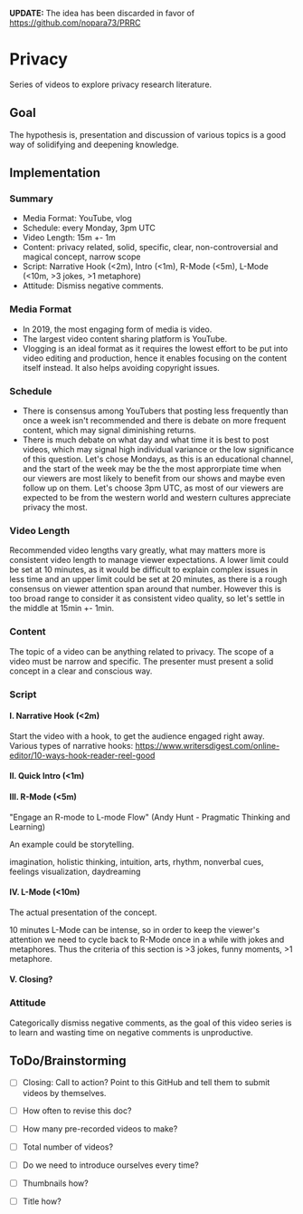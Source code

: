 **UPDATE:** The idea has been discarded in favor of https://github.com/nopara73/PRRC

# Privacy

Series of videos to explore privacy research literature.

## Goal

The hypothesis is, presentation and discussion of various topics is a good way of solidifying and deepening knowledge.

## Implementation

### Summary

- Media Format: YouTube, vlog
- Schedule: every Monday, 3pm UTC
- Video Length: 15m +- 1m
- Content: privacy related, solid, specific, clear, non-controversial and magical concept, narrow scope
- Script: Narrative Hook (<2m), Intro (<1m), R-Mode (<5m), L-Mode (<10m, >3 jokes, >1 metaphore)
- Attitude: Dismiss negative comments.

### Media Format

- In 2019, the most engaging form of media is video.
- The largest video content sharing platform is YouTube.
- Vlogging is an ideal format as it requires the lowest effort to be put into video editing and production, hence it enables focusing on the content itself instead. It also helps avoiding copyright issues.

### Schedule

- There is consensus among YouTubers that posting less frequently than once a week isn't recommended and there is debate on more frequent content, which may signal diminishing returns.
- There is much debate on what day and what time it is best to post videos, which may signal high individual variance or the low significance of this question. Let's chose Mondays, as this is an educational channel, and the start of the week may be the the most approrpiate time when our viewers are most likely to benefit from our shows and maybe even follow up on them. Let's choose 3pm UTC, as most of our viewers are expected to be from the western world and western cultures appreciate privacy the most.

### Video Length

Recommended video lengths vary greatly, what may matters more is consistent video length to manage viewer expectations. A lower limit could be set at 10 minutes, as it would be difficult to explain complex issues in less time and an upper limit could be set at 20 minutes, as there is a rough consensus on viewer attention span around that number. However this is too broad range to consider it as consistent video quality, so let's settle in the middle at 15min +- 1min.

### Content

The topic of a video can be anything related to privacy. The scope of a video must be narrow and specific. The presenter must present a solid concept in a clear and conscious way.

### Script

#### I. Narrative Hook (<2m)

Start the video with a hook, to get the audience engaged right away. Various types of narrative hooks: https://www.writersdigest.com/online-editor/10-ways-hook-reader-reel-good

#### II. Quick Intro (<1m)

#### III. R-Mode (<5m)

"Engage an R-mode to L-mode Flow" (Andy Hunt - Pragmatic Thinking and Learning)

An example could be storytelling.

imagination, holistic thinking, intuition, arts, rhythm, nonverbal cues, feelings visualization, daydreaming

#### IV. L-Mode (<10m)

The actual presentation of the concept.

10 minutes L-Mode can be intense, so in order to keep the viewer's attention we need to cycle back to R-Mode once in a while with jokes and metaphores. Thus the criteria of this section is >3 jokes, funny moments, >1 metaphore.

#### V. Closing?

### Attitude

Categorically dismiss negative comments, as the goal of this video series is to learn and wasting time on negative comments is unproductive.

## ToDo/Brainstorming

- [ ] Closing: Call to action? Point to this GitHub and tell them to submit videos by themselves.
- [ ] How often to revise this doc?
- [ ] How many pre-recorded videos to make?
- [ ] Total number of videos?
- [ ] Do we need to introduce ourselves every time?
- [ ] Thumbnails how?
- [ ] Title how?

